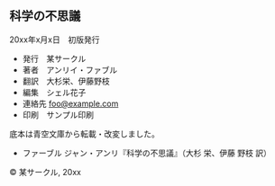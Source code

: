 ## 科学の不思議

20xx年x月x日　初版発行

- 発行　某サークル
- 著者　アンリイ・ファブル
- 翻訳　大杉栄、伊藤野枝
- 編集　シェル花子
- 連絡先 foo@example.com
- 印刷　サンプル印刷

底本は青空文庫から転載・改変しました。

- ファーブル ジャン・アンリ『科学の不思議』（大杉 栄、伊藤 野枝 訳）

© 某サークル, 20xx
